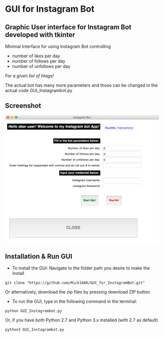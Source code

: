 # GUI for Instagram Bot

## Graphic User interface for Instagram Bot developed with tkinter

Minimal Interface for using Instagram Bot controlling
 - number of likes per day
 - number of follows per day
 - number of unfollows per day

*For a given list of htags!*

The actual bot has many more parameters and those can be changed in the actual code GUI_Instagrambot.py

## Screenshot

![Screenshot](/Screenshot_GUI_InstaBot.png)

## Installation & Run GUI

- To install the GUI: Navigate to the folder path you desire to make the Install
```
git clone "https://github.com/Mick1406/GUI_for_InstagramBot.git"
```
Or alternatively, download the zip files by pressing download ZIP button


- To run the GUI, type in the following command in the terminal:
```
python GUI_Instagrambot.py
```
Or, if you have both Python 2.7 and Python 3.x installed (with 2.7 as default)
```
python3 GUI_Instagrambot.py
```

